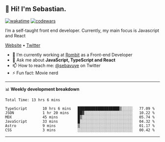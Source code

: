 ## 👋 Hi! I'm Sebastian.

[![wakatime](https://wakatime.com/badge/user/df0036c6-328a-4a39-be9b-e49417ed22a1.svg)](https://wakatime.com/@df0036c6-328a-4a39-be9b-e49417ed22a1)
[![codewars](https://www.codewars.com/users/sebavuye/badges/small)](https://www.codewars.com/users/sebavuye)

I’m a self-taught front end developer. Currently, my main focus is Javascript and React

[Website](https://sebastianvuye.be) • [Twitter](https://twitter.com/sebavuye)

- 🔭 I’m currently working at [Rombit](https://rombit.com/) as a Front-end Developer
- 💬 Ask me about **JavaScript, TypeScript and React**
- 📫 How to reach me: [@sebavuye](https://twitter.com/sebavuye) on Twitter
- ⚡ Fun fact: Movie nerd

-------

📊 **Weekly development breakdown**

<!--START_SECTION:waka-->

```text
Total Time: 13 hrs 6 mins

TypeScript       10 hrs 6 mins   ███████████████████▒░░░░░   77.09 %
JSON             1 hr 20 mins    ██▓░░░░░░░░░░░░░░░░░░░░░░   10.22 %
MDX              45 mins         █▒░░░░░░░░░░░░░░░░░░░░░░░   05.74 %
JavaScript       33 mins         █░░░░░░░░░░░░░░░░░░░░░░░░   04.32 %
Astro            9 mins          ▒░░░░░░░░░░░░░░░░░░░░░░░░   01.17 %
CSS              3 mins          ░░░░░░░░░░░░░░░░░░░░░░░░░   00.42 %
```

<!--END_SECTION:waka-->
-------
